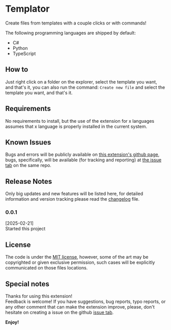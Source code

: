 # Templator

Create files from templates with a couple clicks or with commands!

<!-- TODO: Add Gifts -->

The following programming languages are shipped by default:

- C#
- Python
- TypeScript

## How to

Just right click on a folder on the explorer, select the template you want, and that's it, you can also run the command: `Create new file` and select the template you want, and that's it.

## Requirements

No requirements to install, but the use of the extension for x languages assumes that x language is properly installed in the current system.

<!-- ## You can create your own templates

Simply add as many languages as you want 
 -->

## Known Issues

Bugs and errors will be publicly available on [this extension's github page](https://github.com/faultyblaster/Templator), bugs, specifically, will be available (for tracking and reporting) at [the issue tab](https://github.com/faultyblaster/Templator/issues) on the same repo.

## Release Notes

Only big updates and new features will be listed here, for detailed information and version tracking please read the [changelog](/CHANGELOG.md) file.

### 0.0.1

[2025-02-21]  
Started this project

## License

The code is under the [MIT license](/LICENSE), however, some of the art may be copyrighted or given exclusive permission, such cases will be explicitly communicated on those files locations.

## Special notes

Thanks for using this extension!  
Feedback is welcome! If you have suggestions, bug reports, typo reports, or any other comment that can make the extension improve, please, don't hesitate on creating a issue on the github [issue tab](https://github.com/faultyblaster/Templator/issues).

**Enjoy!**
